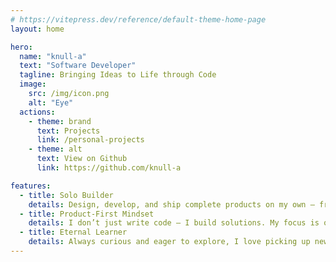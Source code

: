 ```yaml
---
# https://vitepress.dev/reference/default-theme-home-page
layout: home

hero:
  name: "knull-a"
  text: "Software Developer"
  tagline: Bringing Ideas to Life through Code
  image: 
    src: /img/icon.png
    alt: "Eye"
  actions:
    - theme: brand
      text: Projects
      link: /personal-projects
    - theme: alt
      text: View on Github
      link: https://github.com/knull-a

features:
  - title: Solo Builder
    details: Design, develop, and ship complete products on my own — from first commit to first customer. I move fast, cut complexity, and aim for utility over polish.
  - title: Product-First Mindset
    details: I don’t just write code — I build solutions. My focus is on shipping usable products that solve real problems, get feedback quickly, and evolve through iteration.
  - title: Eternal Learner
    details: Always curious and eager to explore, I love picking up new technologies and methods, keeping my skills fresh and up-to-date.
---
```


